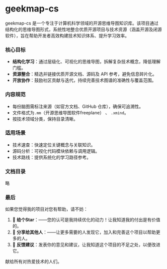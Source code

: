 # geekmap-cs

geekmap-cs 是一个专注于计算机科学领域的开源思维导图知识库。该项目通过结构化的思维导图形式，系统性地整合优质开源项目与技术资源（涵盖开源及闭源软件），旨在帮助开发者高效构建技术知识体系、提升学习效率。

### 核心目标

- **结构化学习**：通过层级化、可视化的思维导图，拆解复杂技术概念，降低理解门槛。  
- **资源整合**：精选并链接优质开源文档、源码及 API 参考，避免信息碎片化。  
- **开放协作**：鼓励社区贡献与迭代，持续完善技术图谱的准确性与覆盖范围。  

### 内容规范

- 每份脑图需标注来源（如官方文档、GitHub 仓库），确保可追溯性。  
- 文件格式为`.mm`（开源思维导图软件freeplane） 、 `.xmind`。
- 按技术领域分类，保持目录清晰。  

### 适用场景

- 技术速查：快速定位关键概念与关联知识。  
- 源码分析：可视化代码模块依赖与调用逻辑。  
- 技术路线：提供系统化的学习路径参考。  

### 文档目录

略

### 最后
如果您觉得我的项目对您有帮助，请不妨： 

1. 🌟 **给个Star**：——您的认可是我持续优化的动力！让我知道我的付出是有价值的。
2. 📢 **分享给其他人**：——让更多需要的人发现它，加入和完善这个项目以帮助更多的人。 
3. 💬 **反馈建议**：发表你的意见和建议，让我知道这个项目的不足之处，以便改进它。

献给所有对热爱技术的人们。
